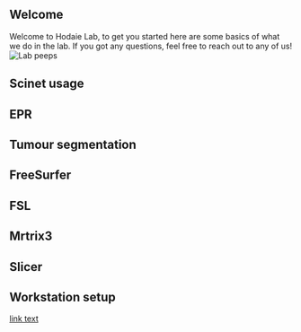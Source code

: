 ## Welcome

Welcome to Hodaie Lab, to get you started here are some basics of what we do in the lab. If you got any questions, feel free to reach out to any of us!
![Lab peeps](https://www.hodaielab.com/uploads/2/4/3/1/24311369/published/img-20190612-195201_1.jpg)

## Scinet usage
## EPR
## Tumour segmentation
## FreeSurfer
## FSL
## Mrtrix3
## Slicer
## Workstation setup

[link text](http://www.google.ca)
